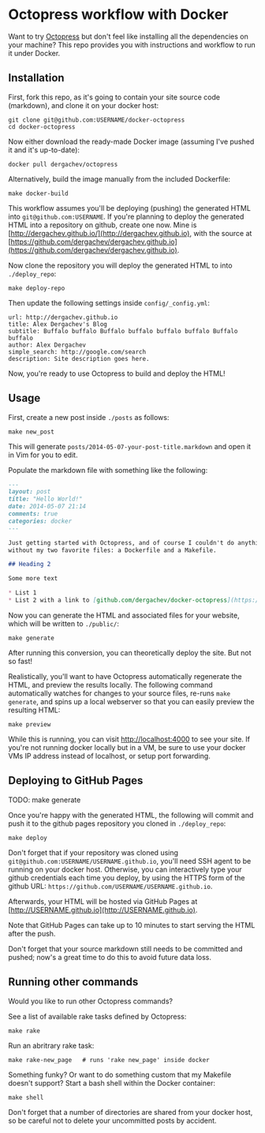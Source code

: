 Octopress workflow with Docker
==============================

Want to try [Octopress](https://github.com/imathis/octopress) but don't feel like installing
all the dependencies on your machine? This repo provides you with instructions and workflow to
run it under Docker.

## Installation

First, fork this repo, as it's going to contain your site source code
(markdown), and clone it on your docker host:

    git clone git@github.com:USERNAME/docker-octopress
    cd docker-octopress

Now either download the ready-made Docker image (assuming I've pushed it and it's up-to-date):

    docker pull dergachev/octopress

Alternatively, build the image manually from the included Dockerfile:

    make docker-build

This workflow assumes you'll be deploying (pushing) the generated HTML into
`git@github.com:USERNAME`. If you're planning to deploy the generated HTML
into a repository on github, create one now.  Mine is
[http://dergachev.github.io/](http://dergachev.github.io), with the source at
[https://github.com/dergachev/dergachev.github.io](https://github.com/dergachev/dergachev.github.io).

Now clone the repository you will deploy the generated HTML to into
`./deploy_repo`:

    make deploy-repo

Then update the following settings inside `config/_config.yml`:

    url: http://dergachev.github.io
    title: Alex Dergachev's Blog
    subtitle: Buffalo buffalo Buffalo buffalo buffalo buffalo Buffalo buffalo
    author: Alex Dergachev
    simple_search: http://google.com/search
    description: Site description goes here.

Now, you're ready to use Octopress to build and deploy the HTML!

## Usage

First, create a new post inside `./posts` as follows:

    make new_post

This will generate `posts/2014-05-07-your-post-title.markdown` and open it in
Vim for you to edit. 

Populate the markdown file with something like the following:

```markdown
---
layout: post
title: "Hello World!"
date: 2014-05-07 21:14
comments: true
categories: docker
---

Just getting started with Octopress, and of course I couldn't do anything
without my two favorite files: a Dockerfile and a Makefile.

## Heading 2

Some more text

* List 1
* List 2 with a link to [github.com/dergachev/docker-octopress](https://github.com/dergachev/docker-octopress/)
```

Now you can generate the HTML and associated files for your website, which will
be written to `./public/`:

    make generate 

After running this conversion, you can theoretically deploy the site. But not
so fast!

Realistically, you'll want to have Octopress automatically regenerate the
HTML, and preview the results locally.  The following command automatically
watches for changes to your source files, re-runs `make generate`, and spins up
a local webserver so that you can easily preview the resulting HTML:

    make preview

While this is running, you can visit [http://localhost:4000](http://localhost:4000) to
see your site. If you're not running docker locally but in a VM, be sure to use your
docker VMs IP address instead of localhost, or setup port forwarding.

## Deploying to GitHub Pages

TODO: make generate

Once you're happy with the generated HTML, the following will commit and push it 
to the github pages repository you cloned in `./deploy_repo`:

    make deploy

Don't forget that if your repository was cloned using `git@github.com:USERNAME/USERNAME.github.io`, 
you'll need SSH agent to be running on your docker host.  Otherwise, you can
interactively type your github credentials each time you deploy, by using the
HTTPS form of the github URL: `https://github.com/USERNAME/USERNAME.github.io`.

Afterwards, your HTML will be hosted via GitHub Pages at
[http://USERNAME.github.io](http://USERNAME.github.io).

Note that GitHub Pages can take up to 10 minutes to start serving the HTML
after the push.

Don't forget that your source markdown still needs to be committed and pushed;
now's a great time to do this to avoid future data loss.

## Running other commands

Would you like to run other Octopress commands? 

See a list of available rake tasks defined by Octopress:

    make rake

Run an abritrary rake task:

    make rake-new_page   # runs 'rake new_page' inside docker

Something funky? Or want to do something custom that my Makefile doesn't support? 
Start a bash shell within the Docker container:

    make shell

Don't forget that a number of directories are shared from your docker host, so
be careful not to delete your uncommitted posts by accident.
